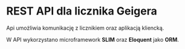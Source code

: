 # REST API dla licznika Geigera

Api umożliwia komunikację z licznikiem oraz aplikacją kliencką. 

W API wykorzystano microframework **SLIM** oraz **Eloquent** jako **ORM**.